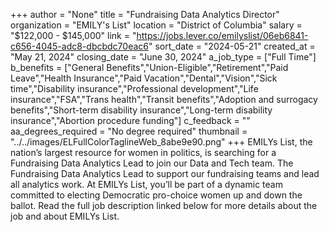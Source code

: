 +++
author = "None"
title = "Fundraising Data Analytics Director"
organization = "EMILY's List"
location = "District of Columbia"
salary = "$122,000 - $145,000"
link = "https://jobs.lever.co/emilyslist/06eb6841-c656-4045-adc8-dbcbdc70eac6"
sort_date = "2024-05-21"
created_at = "May 21, 2024"
closing_date = "June 30, 2024"
a_job_type = ["Full Time"]
b_benefits = ["General Benefits","Union-Eligible","Retirement","Paid Leave","Health Insurance","Paid Vacation","Dental","Vision","Sick time","Disability insurance","Professional development","Life insurance","FSA","Trans health","Transit benefits","Adoption and surrogacy benefits","Short-term disability insurance","Long-term disability insurance","Abortion procedure funding"]
c_feedback = ""
aa_degrees_required = "No degree required"
thumbnail = "../../images/ELFullColorTaglineWeb_8abe9e90.png"
+++
EMILYs List, the nation’s largest resource for women in politics, is searching for a Fundraising Data Analytics Lead to join our Data and Tech team. The Fundraising Data Analytics Lead to support our fundraising teams and lead all analytics work.
At EMILYs List, you’ll be part of a dynamic team committed to electing Democratic pro-choice women up and down the ballot. Read the full job description linked below for more details about the job and about EMILYs List.